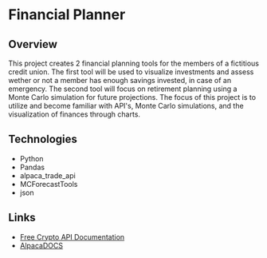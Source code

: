 # Financial Planner

## Overview

This project creates 2 financial planning tools for the members of a fictitious credit union. The first tool will be used to visualize investments and assess wether or not a member has enough savings invested, in case of an emergency. The second tool will focus on retirement planning using a Monte Carlo simulation for future projections. The focus of this project is to utilize and become familiar with API's, Monte Carlo simulations, and the visualization of finances through charts. 

## Technologies 

- Python
- Pandas
- alpaca_trade_api
- MCForecastTools
- json

## Links
- [Free Crypto API Documentation](https://alternative.me/crypto/api/)
- [AlpacaDOCS](https://alpaca.markets/docs/)
